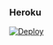 ### Heroku
[![Deploy](https://www.herokucdn.com/deploy/button.svg)](https://heroku.com/deploy?template=https://github.com/Gamer087/MoodleFast)
